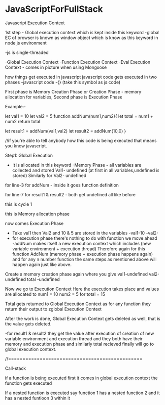 # JavaScriptForFullStack

Javascript Execution Context

1st step - Global execution context which is kept inside this keyword
-global EC of browser is known as window object which is know as this keyword in node js environment

-js is single-threaded

-Global Execution Context
-Function Execution Context
-Eval Execution Context - comes in picture when using Mongoose

how things get executed in javascript
javascript code gets executed in two phases
-javascript code -{} (take this symbol as js code)

First phase is Memory Creation Phase or Creation Phase - memory allocation for variables,
Second phase is Execution Phase

Example:-

let val1 = 10
let val2 = 5
function addNum(num1,num2){
let total = num1 + num2
return total

let result1 = addNum(val1,val2)
let result2 = addNum(10,0)
}

//if you're able to tell anybody how this code is being executed that means you know javascript.

Step1: Global Execution

- It is allocated in this keyword
  -Memory Phase - all variables are collected and stored
  Val1- undefined (at first in all variables,undefined is stored)
  Similarly for Val2- undefined

for line-3
for addNum - inside it goes function definition

for line-7
for result1 & result2 - both get undefined all like before

this is cycle 1

this is Memory allocation phase

now comes Execution Phase

- Take val1 then Val2 and 10 & 5 are stored in the variables
  -val1-10
  -val2-
- for execution phase there's nothing to do with function we move ahead
  -addNum makes itself a new execution context
  which includes (new variable environment + execution thread)
  Therefore again for this function AddNum (memory phase + execution phase happens again) and for any n number function the same steps as mentioned above will happen again just like above.

Create a memory creation phase again
where you give
val1-undefined
val2-undefined
total -undefined

Now we go to Execution Context
Here the execution takes place
and values are allocated to
num1 = 10
num2 = 5
for total = 15

Total gets returned to Global Execution Context as for any function they return their output to zglobal Execution Context

After the work is done, Global Execution Context gets deleted as well, that is the value gets deleted.

-for result1 & result2 they get the value after execution of creation of new variable environment and execution thread and they both have their memory and execution phase and similarly total recieved finally will go to global execution context.

//===============================================

Call-stack

if a function is being executed first it comes in global execution context the function gets executed

If a nested function is executed say function 1 has a nested function 2 and it has a nested funtioon 3 within it
